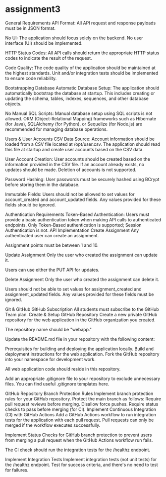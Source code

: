 # assignment3


General Requirements
API Format: All API request and response payloads must be in JSON format.

No UI: The application should focus solely on the backend. No user interface (UI) should be implemented.

HTTP Status Codes: All API calls should return the appropriate HTTP status codes to indicate the result of the request.

Code Quality: The code quality of the application should be maintained at the highest standards. Unit and/or integration tests should be implemented to ensure code reliability.

Bootstrapping Database
Automatic Database Setup: The application should automatically bootstrap the database at startup. This includes creating or updating the schema, tables, indexes, sequences, and other database objects.

No Manual SQL Scripts: Manual database setup using SQL scripts is not allowed. ORM (Object-Relational Mapping) frameworks such as Hibernate (for Java), SQLAlchemy (for Python), or Sequelize (for Node.js) are recommended for managing database operations.

Users & User Accounts
CSV Data Source: Account information should be loaded from a CSV file located at /opt/user.csv. The application should read this file at startup and create user accounts based on the CSV data.

User Account Creation: User accounts should be created based on the information provided in the CSV file. If an account already exists, no updates should be made. Deletion of accounts is not supported.

Password Hashing: User passwords must be securely hashed using BCrypt before storing them in the database.

Immutable Fields: Users should not be allowed to set values for account_created and account_updated fields. Any values provided for these fields should be ignored.

Authentication Requirements
Token-Based Authentication: Users must provide a basic authentication token when making API calls to authenticated endpoints. Only Token-Based authentication is supported; Session Authentication is not.
API Implementation
Create Assignment
Any authenticated user can create an assignment.

Assignment points must be between 1 and 10.

Update Assignment
Only the user who created the assignment can update it.

Users can use either the PUT API for updates.

Delete Assignment
Only the user who created the assignment can delete it.

Users should not be able to set values for assignment_created and assignment_updated fields. Any values provided for these fields must be ignored.

Git & GitHub
GitHub Subscription
All students must subscribe to the GitHub Team plan.
Create & Setup GitHub Repository
Create a new private GitHub repository for the web application in the GitHub organization you created.

The repository name should be "webapp."

Update the README.md file in your repository with the following content:

Prerequisites for building and deploying the application locally.
Build and deployment instructions for the web application.
Fork the GitHub repository into your namespace for development work.

All web application code should reside in this repository.

Add an appropriate .gitignore file to your repository to exclude unnecessary files. You can find useful .gitignore templates here.

GitHub Repository Branch Protection Rules
Implement branch protection rules for your GitHub repository. Protect the main branch as follows:
Require pull request reviews before merging.
Disallow force pushes.
Require status checks to pass before merging (for CI).
Implement Continuous Integration (CI) with GitHub Actions
Add a GitHub Actions workflow to run integration tests for the application with each pull request. Pull requests can only be merged if the workflow executes successfully.

Implement Status Checks for GitHub branch protection to prevent users from merging a pull request when the GitHub Actions workflow run fails.

The CI check should run the integration tests for the /healthz endpoint.

Implement Integration Tests
Implement integration tests (not unit tests) for the /healthz endpoint. Test for success criteria, and there's no need to test for failures.



